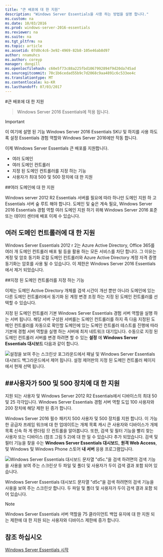 ```yaml
---
title: "큰 배포에 대 한 지원"
description: "Windows Server Essentials을 사용 하는 방법을 설명 합니다."
ms.custom: na
ms.date: 10/03/2016
ms.prod: windows-server-2016-essentials
ms.reviewer: na
ms.suite: na
ms.tgt_pltfrm: na
ms.topic: article
ms.assetid: 07d0c4c6-3e92-4969-82b8-105e46ab8d97
author: nnamuhcs
ms.author: coreyp
manager: dongill
ms.openlocfilehash: c60e5f73c88a225fbd1067992894f9d20da745ad
ms.sourcegitcommit: 70c1b6cedad55b9c7d2068c9aa4891c6c533ee4c
ms.translationtype: MT
ms.contentlocale: ko-KR
ms.lasthandoff: 07/03/2017
---
```

#<a name="support-for-larger-deployments"></a>큰 배포에 대 한 지원

>Windows Server 2016 Essentials에 적용 됩니다.

> [!IMPORTANT]  
> 이 여기에 설명 된 기능 Windows Server 2016 Essentials SKU 및 하지를 사용 하도록 설정 Essentials 경험 역할와 Windows Server 2016에만 작동 합니다.


이제 Windows Server Essentials 큰 배포를 지원합니다.

- 여러 도메인
- 여러 도메인 컨트롤러
- 지정 된 도메인 컨트롤러를 지정 하는 기능
- 사용자가 최대 500 및 500 장치에 대 한 지원

##<a name="support-for-multiple-domains"></a>여러 도메인에 대 한 지원

Windows server 2012 R2 Essentials 서버를 필요에 따라 하나만 도메인 지원 하 고 Essentials 서버 숲 루트 해야 합니다. 도메인 및 숲은 계속 필요, Windows Server 2016 Essentials 경험 역할 여러 도메인 지원 하기 위해 Windows Server 2016 표준 또는 데이터 센터에 배포 이제 수 있습니다.

## <a name="support-for-multiple-domain-controllers"></a>여러 도메인 컨트롤러에 대 한 지원

 Windows Server Essentials 2012 r 2는 Azure Active Directory, Office 365를 여러 개 도메인 컨트롤러 배포 될 등을 활용 하는 모든 서비스를 차단 합니다. 그 이유는 계정 및 암호 동기화 로컬 도메인 컨트롤러와 Azure Active Directory 계정 자격 증명 동기화는 암호를 사용 될 수 있습니다. 이 제한은 Windows Server 2016 Essentials에서 제거 되었습니다.

##<a name="ability-to-specify-a-designated-domain-controller"></a>지정 된 도메인 컨트롤러를 지정 하는 기능

이제는 도메인 Active Directory 개체를 검색 시간이 개선 뿐만 아니라 도메인에 있는 다른 도메인 컨트롤러에서 동기화 된 계정 변경 조정 하는 지정 된 도메인 컨트롤러를 선택할 수 있습니다.

지정 된 도메인 컨트롤러 기본 Windows Server Essentials 경험 서버 역할을 실행 하는 서버 됩니다. 해당 서버 구성원 서버를는 도메인 컨트롤러를 하지 즉 다음 지정된 도메인 컨트롤러를 자동으로 확인할 도메인에 있는 도메인 컨트롤러 테스트를 진행에 따라 기본에 경험 서버 역할을 실행 하는 서버에 최저 네트워크 대기입니다. 수동으로 지정 된 도메인 컨트롤러 서버를 변경 하려면 할 수 있는 **설정** 에 **Windows Server Essentials 대시보드** 다음과 같이 합니다.

![설정을 보여 주는 스크린샷 포그라운드에서 패널 및 Windows Server Essentials 대시보드 백그라운드에서 제어 됩니다. 설정 제어판의 지정 된 도메인 컨트롤러 페이지에서 현재 선택 됩니다.](media/larger-deployments-1.PNG)

##<a name="support-for-500-users-and-500-devices"></a>사용자가 500 및 500 장치에 대 한 지원
-------------------------------------

지원 되는 사용자 및 Windows Server 2012 R2 Essentials에서 디바이스의 최대 50 및 25 각각입니다. Windows Server Essentials 경험 서버 역할 도입 100 사용자와 200 장치에 해당 제한 된 증가 합니다.

Windows Server 2016 필수 패키지 500 사용자 및 500 장치를 지원 합니다. 이 가능한 공급자 프레임 워크에 대 한 업데이트는 개체 목록 캐시 큰 사용자와 디바이스가 개체 목록 신속 하 게 렌더링 므 컨트롤을 알아봅니다. 또한, 검색 및 필터 기능을 빨리 찾는 사용자 또는 디바이스 (참조 그림 5 2)에 대 한 일 수 있습니다 추가 되었습니다. 검색 및 필터 기능을 찾을 수는 **Windows Server Essentials 대시보드**, **원격 Web Access**, 및 Windows 및 Windows Phone 스토어 **내 서버** 응용 프로그램입니다.

![Windows Server Essentials 대시보드 문자열 "d5c."을 검색 하려면의 검색 기능을 사용을 보여 주는 스크린샷 두 파일 및 폴더 및 사용자가 두이 검색 결과 포함 되어 있습니다.](media/larger-deployments-2.PNG)

Windows Server Essentials 대시보드 문자열 "d5c"을 검색 하려면의 검색 기능을 사용을 보여 주는 스크린샷 합니다. 두 파일 및 폴더 및 사용자가 두이 검색 결과 포함 되어 있습니다.

> [!NOTE]  
> Windows Server Essentials 서버 역할을 75 클라이언트 백업 유지에 대 한 지원 되는 제한에 대 한 지원 되는 사용자와 디바이스 제한에 증가 합니다.

<a name="see-also"></a>참조 하십시오
--------
[Windows Server Essentials 시작](get-started.md)